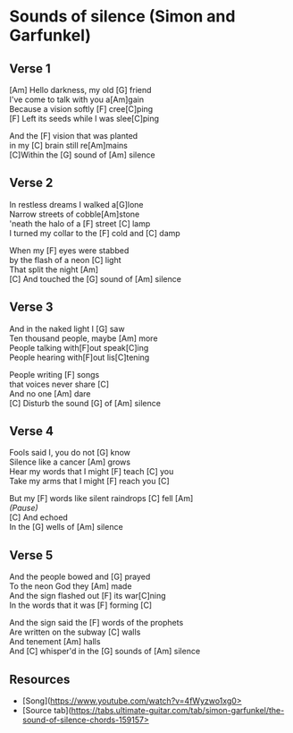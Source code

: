 # Sounds of silence (Simon and Garfunkel)

## Verse 1

[Am] Hello darkness, my old [G] friend  
I've come to talk with you a[Am]gain  
Because a vision softly [F] cree[C]ping  
[F] Left its seeds while I was slee[C]ping

And the [F] vision that was planted  
in my [C] brain still re[Am]mains  
[C]Within the [G] sound of [Am] silence
 
## Verse 2

In restless dreams I walked a[G]lone  
Narrow streets of cobble[Am]stone  
'neath the halo of a [F] street [C] lamp  
I turned my collar to the [F] cold and [C] damp

When my [F] eyes were stabbed  
by the flash of a neon [C] light  
That split the night [Am]  
[C] And touched the [G] sound of [Am] silence
 
## Verse 3

And in the naked light I [G] saw  
Ten thousand people, maybe [Am] more  
People talking with[F]out speak[C]ing  
People hearing with[F]out lis[C]tening

People writing [F] songs  
that voices never share [C]  
And no one [Am] dare  
[C] Disturb the sound [G] of [Am] silence
 
## Verse 4

Fools said I, you do not [G] know  
Silence like a cancer [Am] grows  
Hear my words that I might [F] teach [C] you  
Take my arms that I might [F] reach you [C]

But my [F] words like silent raindrops [C] fell [Am]  
_(Pause)_  
[C] And echoed  
In the [G] wells of [Am] silence  
 
## Verse 5

And the people bowed and [G] prayed  
To the neon God they [Am] made  
And the sign flashed out [F] its war[C]ning  
In the words that it was [F] forming [C]
                       
And the sign said the [F] words of the prophets  
Are written on the subway [C] walls  
And tenement [Am] halls  
And [C] whisper'd in the [G] sounds of [Am] silence

## Resources

- [Song](https://www.youtube.com/watch?v=4fWyzwo1xg0>
- [Source tab](https://tabs.ultimate-guitar.com/tab/simon-garfunkel/the-sound-of-silence-chords-159157>
